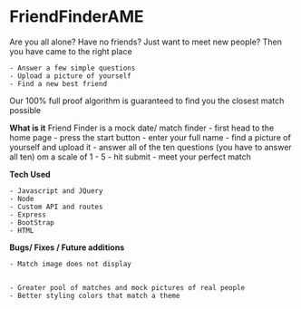 # FriendFinderAME

Are you all alone? Have no friends? Just want to meet new people? Then you have came to the right place

    - Answer a few simple questions
    - Upload a picture of yourself
    - Find a new best friend

Our 100% full proof algorithm is guaranteed to find you the closest match possible


**What is it**
    Friend Finder is a mock date/ match finder
        - first head to the home page
        - press the start button
        - enter your full name
        - find a picture of yourself and upload it
        - answer all of the ten questions (you have to answer all ten) om a scale of 1 - 5
        - hit submit
        - meet your perfect match

**Tech Used**

    - Javascript and JQuery
    - Node
    - Custom API and routes
    - Express
    - BootStrap
    - HTML


**Bugs/ Fixes / Future additions**

    - Match image does not display
    

    - Greater pool of matches and mock pictures of real people
    - Better styling colors that match a theme
 